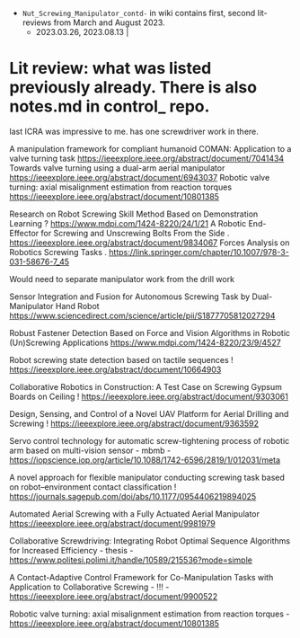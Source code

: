 
* `Nut_Screwing_Manipulator_contd-` in wiki contains first, second lit-reviews from March and August 2023.
  - 2023.03.26, 2023.08.13 |

# Lit review: what was listed previously already. There is also notes.md in control_ repo.
last ICRA was impressive to me. has one screwdriver work in there. 

A manipulation framework for compliant humanoid COMAN: Application to a valve turning task https://ieeexplore.ieee.org/abstract/document/7041434
Towards valve turning using a dual-arm aerial manipulator https://ieeexplore.ieee.org/abstract/document/6943037
Robotic valve turning: axial misalignment estimation from reaction torques https://ieeexplore.ieee.org/abstract/document/10801385


Research on Robot Screwing Skill Method Based on Demonstration Learning  ? https://www.mdpi.com/1424-8220/24/1/21
A Robotic End-Effector for Screwing and Unscrewing Bolts From the Side . https://ieeexplore.ieee.org/abstract/document/9834067
Forces Analysis on Robotics Screwing Tasks . https://link.springer.com/chapter/10.1007/978-3-031-58676-7_45

Would need to separate manipulator work from the drill work

Sensor Integration and Fusion for Autonomous Screwing Task by Dual-Manipulator Hand Robot https://www.sciencedirect.com/science/article/pii/S1877705812027294

Robust Fastener Detection Based on Force and Vision Algorithms in Robotic (Un)Screwing Applications https://www.mdpi.com/1424-8220/23/9/4527

Robot screwing state detection based on tactile sequences ! https://ieeexplore.ieee.org/abstract/document/10664903

Collaborative Robotics in Construction: A Test Case on Screwing Gypsum Boards on Ceiling ! https://ieeexplore.ieee.org/abstract/document/9303061

Design, Sensing, and Control of a Novel UAV Platform for Aerial Drilling and Screwing ! https://ieeexplore.ieee.org/abstract/document/9363592

Servo control technology for automatic screw-tightening process of robotic arm based on multi-vision sensor - mbmb - https://iopscience.iop.org/article/10.1088/1742-6596/2819/1/012031/meta

A novel approach for flexible manipulator conducting screwing task based on robot–environment contact classification ! https://journals.sagepub.com/doi/abs/10.1177/0954406219894025

Automated Aerial Screwing with a Fully Actuated Aerial Manipulator https://ieeexplore.ieee.org/abstract/document/9981979

Collaborative Screwdriving: Integrating Robot Optimal Sequence Algorithms for Increased Efficiency - thesis - https://www.politesi.polimi.it/handle/10589/215536?mode=simple

A Contact-Adaptive Control Framework for Co-Manipulation Tasks with Application to Collaborative Screwing - !!! -  https://ieeexplore.ieee.org/abstract/document/9900522

Robotic valve turning: axial misalignment estimation from reaction torques - https://ieeexplore.ieee.org/abstract/document/10801385
